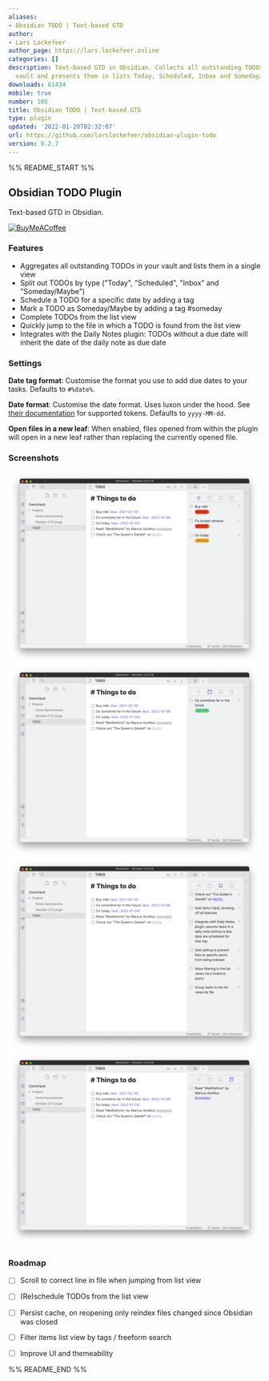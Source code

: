 ```yaml
---
aliases:
- Obsidian TODO | Text-based GTD
author:
- Lars Lockefeer
author_page: https://lars.lockefeer.online
categories: []
description: Text-based GTD in Obsidian. Collects all outstanding TODOs from your
  vault and presents them in lists Today, Scheduled, Inbox and Someday/Maybe.
downloads: 61434
mobile: true
number: 105
title: Obsidian TODO | Text-based GTD
type: plugin
updated: '2022-01-20T02:32:07'
url: https://github.com/larslockefeer/obsidian-plugin-todo
version: 0.2.7
---
```


%% README_START %%

## Obsidian TODO Plugin

Text-based GTD in Obsidian.

[<img src="https://cdn.buymeacoffee.com/buttons/v2/default-yellow.png" alt="BuyMeACoffee" width="100">](https://www.buymeacoffee.com/larslockefeer)

### Features
- Aggregates all outstanding TODOs in your vault and lists them in a single view
- Split out TODOs by type ("Today", "Scheduled", "Inbox" and "Someday/Maybe")
- Schedule a TODO for a specific date by adding a tag
- Mark a TODO as Someday/Maybe by adding a tag #someday
- Complete TODOs from the list view
- Quickly jump to the file in which a TODO is found from the list view
- Integrates with the Daily Notes plugin: TODOs without a due date will inherit the date of the daily note as due date

### Settings
**Date tag format**: Customise the format you use to add due dates to your tasks. Defaults to `#%date%`.

**Date format**: Customise the date format. Uses luxon under the hood. See [their documentation](https://moment.github.io/luxon/#/formatting?id=table-of-tokens) for supported tokens. Defaults to `yyyy-MM-dd`.

**Open files in a new leaf**: When enabled, files opened from within the plugin will open in a new leaf rather than replacing the currently opened file.

### Screenshots
![](https://raw.githubusercontent.com/larslockefeer/obsidian-plugin-todo/HEAD/assets/today.png)
![](https://raw.githubusercontent.com/larslockefeer/obsidian-plugin-todo/HEAD/assets/scheduled.png)
![](https://raw.githubusercontent.com/larslockefeer/obsidian-plugin-todo/HEAD/assets/inbox.png)
![](https://raw.githubusercontent.com/larslockefeer/obsidian-plugin-todo/HEAD/assets/someday.png)

### Roadmap
- [ ] Scroll to correct line in file when jumping from list view
- [ ] (Re)schedule TODOs from the list view
- [ ] Persist cache, on reopening only reindex files changed since Obsidian was closed
- [ ] Filter items list view by tags / freeform search
- [ ] Improve UI and themeability


%% README_END %%